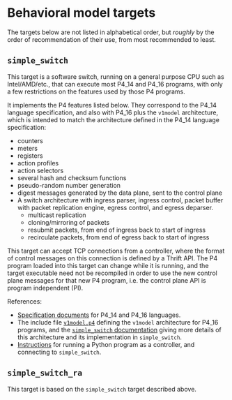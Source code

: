 # Behavioral model targets

The targets below are not listed in alphabetical order, but _roughly_
by the order of recommendation of their use, from most recommended to
least.


## `simple_switch`

This target is a software switch, running on a general purpose CPU
such as Intel/AMD/etc., that can execute most P4_14 and P4_16
programs, with only a few restrictions on the features used by those
P4 programs.

It implements the P4 features listed below.  They correspond to the
P4_14 language specification, and also with P4_16 plus the `v1model`
architecture, which is intended to match the architecture defined in
the P4_14 language specification:

+ counters
+ meters
+ registers
+ action profiles
+ action selectors
+ several hash and checksum functions
+ pseudo-random number generation
+ digest messages generated by the data plane, sent to the control plane
+ A switch architecture with ingress parser, ingress control, packet
  buffer with packet replication engine, egress control, and egress
  deparser.
  + multicast replication
  + cloning/mirroring of packets
  + resubmit packets, from end of ingress back to start of ingress
  + recirculate packets, from end of egress back to start of ingress

This target can accept TCP connections from a controller, where the
format of control messages on this connection is defined by a Thrift
API.  The P4 program loaded into this target can change while it is
running, and the target executable need not be recompiled in order to
use the new control plane messages for that new P4 program, i.e. the
control plane API is program independent (PI).

References:

+ [Specification documents](https://p4.org/specs/) for P4_14 and P4_16
  languages.
+ The include file [`v1model.p4`](https://github.com/p4lang/p4c/blob/main/p4include/v1model.p4)
  defining the `v1model` architecture for P4_16 programs, and the
  [`simple_switch` documentation](../docs/simple_switch.md) giving
  more details of this architecture and its implementation in
  `simple_switch`.
+ [Instructions](../README.md#using-the-cli-to-populate-tables) for
  running a Python program as a controller, and connecting to
  `simple_switch`.


## `simple_switch_ra`

This target is based on the `simple_switch` target described above.
